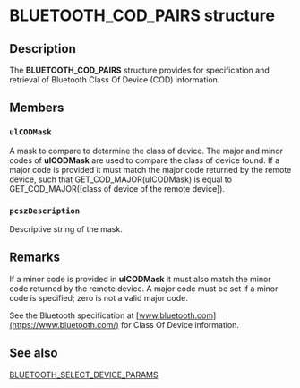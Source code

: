 # BLUETOOTH_COD_PAIRS structure

## Description

The
**BLUETOOTH_COD_PAIRS** structure provides for specification and retrieval of Bluetooth Class Of Device (COD) information.

## Members

### `ulCODMask`

A mask to compare to determine the class of device. The major and minor codes of **ulCODMask** are used to compare the class of device found. If a major code is provided it must match the major code returned by the remote device, such that GET_COD_MAJOR(ulCODMask) is equal to GET_COD_MAJOR([class of device of the remote device]).

### `pcszDescription`

Descriptive string of the mask.

## Remarks

If a minor code is provided in **ulCODMask** it must also match the minor code returned by the remote device. A major code must be set if a minor code is specified; zero is not a valid major code.

See the Bluetooth specification at
[www.bluetooth.com](https://www.bluetooth.com/) for Class Of Device information.

## See also

[BLUETOOTH_SELECT_DEVICE_PARAMS](https://learn.microsoft.com/windows/win32/api/bluetoothapis/ns-bluetoothapis-bluetooth_select_device_params)